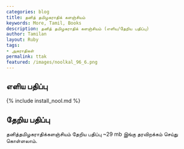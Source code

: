 ```yaml
---  
categories: blog  
title: தனித் தமிழகராதிக் களஞ்சியம்
keywords: More, Tamil, Books  
description: தனித் தமிழகராதிக் களஞ்சியம் (எளிய/தேறிய பதிப்பு) 
author: Tamilan  
layout: Ruby  
tags:     
- அகராதிகள்
permalink: ttak  
featured: /images/noolkal_96_6.png  
---  
```

## எளிய பதிப்பு

{% include install_nool.md %}  

## தேறிய பதிப்பு

தனித்தமிழகராதிக்களஞ்சியம் தேறிய பதிப்பு ~29 mb இங்கு தரவிறக்கம் செய்து கொள்ளலாம்.
